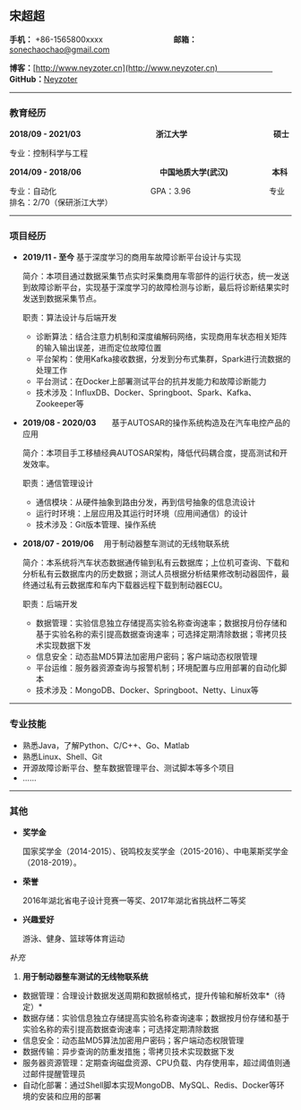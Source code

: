## 宋超超

**手机：** +86-1565800xxxx　　　　　　　　　**邮箱：** sonechaochao@gmail.com

**博客：**[http://www.neyzoter.cn](http://www.neyzoter.cn)　　　　　　　   **GitHub：**[Neyzoter](https://github.com/neyzoter)    

-----------------------

### 教育经历

**2018/09 - 2021/03**　　　　　　　　 　  **浙江大学**　　　　　　　　　　　**硕士**    

专业：控制科学与工程　　　　　　　　  

**2014/09 - 2018/06**　　　　　　　　　　**中国地质大学(武汉)**　　　    　　 **本科**    

专业：自动化　　　　　　　　　　　　GPA：3.96　　　　　　　　　　专业排名：2/70（保研浙江大学）  

------------------------

### 项目经历

* **2019/11 - 至今**              基于深度学习的商用车故障诊断平台设计与实现

  简介：本项目通过数据采集节点实时采集商用车零部件的运行状态，统一发送到故障诊断平台，实现基于深度学习的故障检测与诊断，最后将诊断结果实时发送到数据采集节点。

  职责：算法设计与后端开发

  * 诊断算法：结合注意力机制和深度编解码网络，实现商用车状态相关矩阵的输入输出误差，进而定位故障位置
  * 平台架构：使用Kafka接收数据，分发到分布式集群，Spark进行流数据的处理工作
  * 平台测试：在Docker上部署测试平台的抗并发能力和故障诊断能力
  * 技术涉及：InfluxDB、Docker、Springboot、Spark、Kafka、Zookeeper等

* **2019/08 - 2020/03**　　基于AUTOSAR的操作系统构造及在汽车电控产品的应用

  简介：本项目手工移植经典AUTOSAR架构，降低代码耦合度，提高测试和开发效率。

  职责：通信管理设计

  * 通信模块：从硬件抽象到路由分发，再到信号抽象的信息流设计
  * 运行时环境：上层应用及其运行时环境（应用间通信）的设计
  * 技术涉及：Git版本管理、操作系统

* **2018/07 - 2019/06**　     用于制动器整车测试的无线物联系统

  简介：本系统将汽车状态数据通传输到私有云数据库；上位机可查询、下载和分析私有云数据库内的历史数据；测试人员根据分析结果修改制动器固件，最终通过私有云数据库和车内下载器远程下载到制动器ECU。

  职责：后端开发

  * 数据管理：实验信息独立存储提高实验名称查询速率；数据按月份存储和基于实验名称的索引提高数据查询速率；可选择定期清除数据；零拷贝技术实现数据下发
  * 信息安全：动态盐MD5算法加密用户密码；客户端动态权限管理
  * 平台运维：服务器资源查询与报警机制；环境配置与应用部署的自动化脚本
  * 技术涉及：MongoDB、Docker、Springboot、Netty、Linux等

----------------------------------

### 专业技能

* 熟悉Java，了解Python、C/C++、Go、Matlab
* 熟悉Linux、Shell、Git
* 开源故障诊断平台、整车数据管理平台、测试脚本等多个项目
* ……

---------------------

### 其他

* **奖学金**

  国家奖学金（2014-2015）、锐鸣校友奖学金（2015-2016）、中电莱斯奖学金（2018-2019）。

* **荣誉**

  2016年湖北省电子设计竞赛一等奖、2017年湖北省挑战杯二等奖

* **兴趣爱好**

  游泳、健身、篮球等体育运动



*补充*

1. **用于制动器整车测试的无线物联系统**

- 数据管理：合理设计数据发送周期和数据帧格式，提升传输和解析效率*（待定）*
- 数据存储：实验信息独立存储提高实验名称查询速率；数据按月份存储和基于实验名称的索引提高数据查询速率；可选择定期清除数据
- 信息安全：动态盐MD5算法加密用户密码；客户端动态权限管理
- 数据传输：异步查询的防重发措施；零拷贝技术实现数据下发
- 服务器资源管理：定期查询磁盘资源、CPU负载、内存使用率，超过阈值则通过邮件提醒管理员
- 自动化部署：通过Shell脚本实现MongoDB、MySQL、Redis、Docker等环境的安装和应用的部署